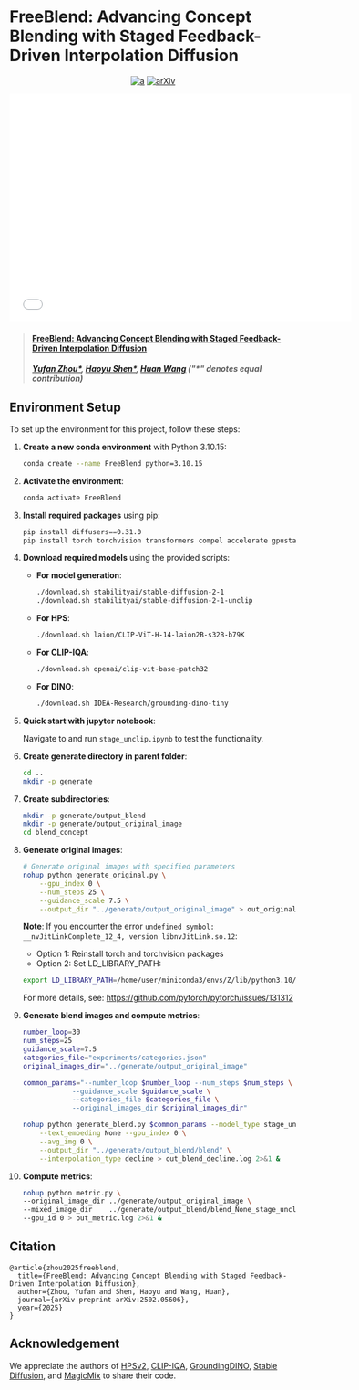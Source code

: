 # FreeBlend: Advancing Concept Blending with Staged Feedback-Driven Interpolation Diffusion

<div align="center">

[![a](https://img.shields.io/badge/Website-FreeBlend-blue)](https://petershen-csworld.github.io/FreeBlend/)
[![arXiv](https://img.shields.io/badge/arXiv-2502.05606-red)](https://arxiv.org/abs/2502.05606)
</div>

<p align="center">
  <embed src="imgs/teaser_final.pdf" type="application/pdf" width="600" height="400">
</p>


> #### [**FreeBlend**: Advancing Concept Blending with Staged Feedback-Driven Interpolation Diffusion](https://arxiv.org/abs/2502.05606)
> ##### [Yufan Zhou*](https://wiserzhou.github.io/), [Haoyu Shen*](https://github.com/), [Huan Wang](https://huanwang.tech/) ("*" denotes equal contribution)

## Environment Setup

To set up the environment for this project, follow these steps:

1. **Create a new conda environment** with Python 3.10.15:
    ```bash
    conda create --name FreeBlend python=3.10.15
    ```
2. **Activate the environment**:
    ```bash
    conda activate FreeBlend
    ```
3. **Install required packages** using pip:
    ```bash
    pip install diffusers==0.31.0
    pip install torch torchvision transformers compel accelerate gpustat matplotlib open-clip-torch clint pycuda einops spacy scipy scikit-learn addict supervision yapf pycocotools jupyter ipywidgets torchmetrics
    ```
4. **Download required models** using the provided scripts:
    - **For model generation**:
        ```bash
        ./download.sh stabilityai/stable-diffusion-2-1
        ./download.sh stabilityai/stable-diffusion-2-1-unclip
        ```
    - **For HPS**:
        ```bash
        ./download.sh laion/CLIP-ViT-H-14-laion2B-s32B-b79K
        ```
    - **For CLIP-IQA**:
        ```bash
        ./download.sh openai/clip-vit-base-patch32
        ```
    - **For DINO**:
        ```bash
        ./download.sh IDEA-Research/grounding-dino-tiny
        ```
5. **Quick start with jupyter notebook**:

    Navigate to and run `stage_unclip.ipynb` to test the functionality.

6. **Create generate directory in parent folder**:
    ```bash
    cd ..
    mkdir -p generate
    ```
7. **Create subdirectories**:
    ```bash
    mkdir -p generate/output_blend
    mkdir -p generate/output_original_image
    cd blend_concept
    ```

8. **Generate original images**:
    ```bash
    # Generate original images with specified parameters
    nohup python generate_original.py \
        --gpu_index 0 \
        --num_steps 25 \
        --guidance_scale 7.5 \
        --output_dir "../generate/output_original_image" > out_original.log 2>&1 &
    ```

    **Note**: If you encounter the error `undefined symbol: __nvJitLinkComplete_12_4, version libnvJitLink.so.12`:
    - Option 1: Reinstall torch and torchvision packages
    - Option 2: Set LD_LIBRARY_PATH:
    ```bash
    export LD_LIBRARY_PATH=/home/user/miniconda3/envs/Z/lib/python3.10/site-packages/nvidia/nvjitlink/lib:$LD_LIBRARY_PATH
    ```
    For more details, see: https://github.com/pytorch/pytorch/issues/131312

9. **Generate blend images and compute metrics**:
    ```bash
    number_loop=30
    num_steps=25
    guidance_scale=7.5
    categories_file="experiments/categories.json"
    original_images_dir="../generate/output_original_image"

    common_params="--number_loop $number_loop --num_steps $num_steps \
                --guidance_scale $guidance_scale \
                --categories_file $categories_file \
                --original_images_dir $original_images_dir"

    nohup python generate_blend.py $common_params --model_type stage_unclip \
        --text_embeding None --gpu_index 0 \
        --avg_img 0 \
        --output_dir "../generate/output_blend/blend" \
        --interpolation_type decline > out_blend_decline.log 2>&1 &
    ```

10. **Compute metrics**:
    ```bash
    nohup python metric.py \
    --original_image_dir ../generate/output_original_image \
    --mixed_image_dir    ../generate/output_blend/blend_None_stage_unclip_unet_decline \
    --gpu_id 0 > out_metric.log 2>&1 &
    ```

## Citation

```
@article{zhou2025freeblend,
  title={FreeBlend: Advancing Concept Blending with Staged Feedback-Driven Interpolation Diffusion},
  author={Zhou, Yufan and Shen, Haoyu and Wang, Huan},
  journal={arXiv preprint arXiv:2502.05606},
  year={2025}
}
```

## Acknowledgement

We appreciate the authors of [HPSv2](https://github.com/tgxs002/HPSv2), [CLIP-IQA](https://github.com/IceClear/CLIP-IQA), [GroundingDINO](https://github.com/IDEA-Research/GroundingDINO), [Stable Diffusion](https://huggingface.co/stabilityai/stable-diffusion-2-1-unclip), and [MagicMix](https://github.com/daspartho/MagicMix) to share their code.
